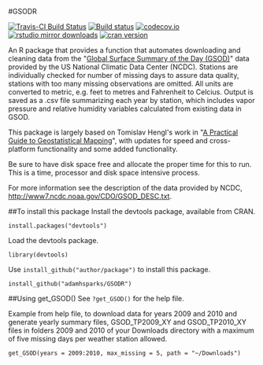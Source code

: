 #GSODR

[![Travis-CI Build Status](https://travis-ci.org/adamhsparks/GSODR.svg?branch=master)](https://travis-ci.org/adamhsparks/GSODR)
[![Build status](https://ci.appveyor.com/api/projects/status/8daqtllo2sg6me07/branch/master)](https://ci.appveyor.com/project/adamhsparks/GSODR/branch/master)
[![codecov.io](https://codecov.io/github/adamhsparks/GSODR/coverage.svg?branch=master)](https://codecov.io/github/adamhsparks/GSODR?branch=master)
[![rstudio mirror downloads](http://cranlogs.r-pkg.org/badges/GSODR?color=C9A115)](https://github.com/metacran/cranlogs.app)
[![cran version](http://www.r-pkg.org/badges/version/GSODR)](http://cran.rstudio.com/package=GSODR)

An R package that provides a function that automates downloading and cleaning data from the "[Global Surface Summary of the Day (GSOD)](https://data.noaa.gov/dataset/global-surface-summary-of-the-day-gsod)" data provided by the US National Climatic Data Center (NCDC). Stations are individually checked for number of missing days to assure data quality, stations with too many missing observations are omitted. All units are converted to metric, e.g. feet to metres and Fahrenheit to Celcius. Output is saved as a .csv file summarizing each year by station, which includes vapor pressure and relative humidity variables calculated from existing data in GSOD.

This package is largely based on Tomislav Hengl's work in "[A Practical Guide to Geostatistical Mapping](http://spatial-analyst.net/book/getGSOD.R)", with updates for speed and cross-platform functionality and some added functionality.

Be sure to have disk space free and allocate the proper time for this to run. This is a time, processor and disk space intensive process.

For more information see the description of the data provided by NCDC, http://www7.ncdc.noaa.gov/CDO/GSOD_DESC.txt.

##To install this package
Install the devtools package, available from CRAN.

`install.packages("devtools")`

Load the devtools package.

`library(devtools)`

Use `install_github("author/package")` to install this package.

`install_github("adamhsparks/GSODR")`

##Using get_GSOD()
See `?get_GSOD()` for the help file.

Example from help file, to download data for years 2009 and 2010 and generate yearly summary files, GSOD_TP2009_XY and GSOD_TP2010_XY files in folders 2009 and 2010 of your Downloads directory with a maximum of five missing days per weather station allowed.

`get_GSOD(years = 2009:2010, max_missing = 5, path = "~/Downloads")`
